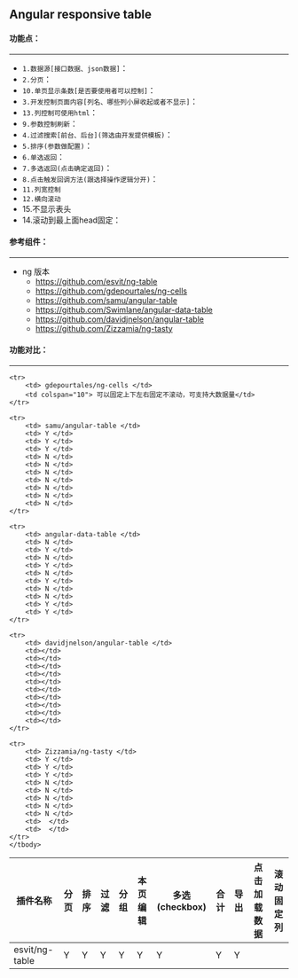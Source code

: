 
## Angular responsive table   

#### 功能点：  
----------------- 

* `1.数据源[接口数据、json数据]`：   
* `2.分页`：   
* `10.单页显示条数[是否要使用者可以控制]`：   
* `3.开发控制页面内容[列名、哪些列小屏收起或者不显示]`：   
* `13.列控制可使用html`：   
* `9.参数控制刷新`：   
* `4.过滤搜索[前台、后台](筛选由开发提供模板)`：   
* `5.排序(参数做配置)`：   
* `6.单选返回`：   
* `7.多选返回(点击确定返回)`：   
* `8.点击触发回调方法(跟选择操作逻辑分开)`：   
* `11.列宽控制`
* `12.横向滚动`   
* 15.不显示表头
* 14.滚动到最上面head固定：   

#### 参考组件：   
------------------

* ng 版本   
  * https://github.com/esvit/ng-table   
  * https://github.com/gdepourtales/ng-cells   
  * https://github.com/samu/angular-table   
  * https://github.com/Swimlane/angular-data-table   
  * https://github.com/davidjnelson/angular-table   
  * https://github.com/Zizzamia/ng-tasty    

#### 功能对比：   
-------------   

<table class="table table-bordered table-striped table-condensed">
	<thead>
    <tr>
    	<th> 插件名称 </th>
    	<th> 分页 </th>
    	<th> 排序 </th>
    	<th> 过滤 </th>
    	<th> 分组 </th>
    	<th> 本页编辑 </th>
    	<th> 多选(checkbox) </th>
    	<th> 合计 </th>
    	<th> 导出 </th>
    	<th> 点击加载数据 </th>
    	<th> 滚动固定列 </th>
    </tr>
	</thead>
	<tbody>
    <tr>
    	<td> esvit/ng-table </td>
    	<td> Y </td>
    	<td> Y </td>
    	<td> Y </td>
    	<td> Y </td>
    	<td> Y </td>
    	<td> Y </td>
    	<td> Y </td>
    	<td> Y </td>
    	<td>  </td>
    	<td>  </td>
    </tr>

    <tr>
    	<td> gdepourtales/ng-cells </td>
    	<td colspan="10"> 可以固定上下左右固定不滚动，可支持大数据量</td>    	
    </tr>

    <tr>
    	<td> samu/angular-table </td>
    	<td> Y </td>
    	<td> Y </td>
    	<td> Y </td>
    	<td> N </td>
    	<td> N </td>
    	<td> N </td>
    	<td> N </td>
    	<td> N </td>
    	<td> N </td>
    	<td> N </td>
    </tr>

    <tr>
    	<td> angular-data-table </td>
    	<td> N </td>
    	<td> Y </td>
    	<td> N </td>
    	<td> Y </td>
    	<td> N </td>
    	<td> Y </td>
    	<td> N </td>
    	<td> N </td>
    	<td> Y </td>
    	<td> Y </td>
    </tr>

    <tr>
    	<td> davidjnelson/angular-table </td>
    	<td></td>    	
    	<td></td>    	
    	<td></td>    	
    	<td></td>    	
    	<td></td>    	
    	<td></td>    	
    	<td></td>    	
    	<td></td>    	
    	<td></td>    	
    	<td></td>    	
    </tr>

    <tr>
    	<td> Zizzamia/ng-tasty </td>
    	<td> Y </td>
    	<td> Y </td>
    	<td> Y </td>
    	<td> N </td>
    	<td> N </td>
    	<td> N </td>
    	<td> N </td>
    	<td> N </td>
    	<td>  </td>
    	<td>  </td>
    </tr>
	</tbody>
</table>